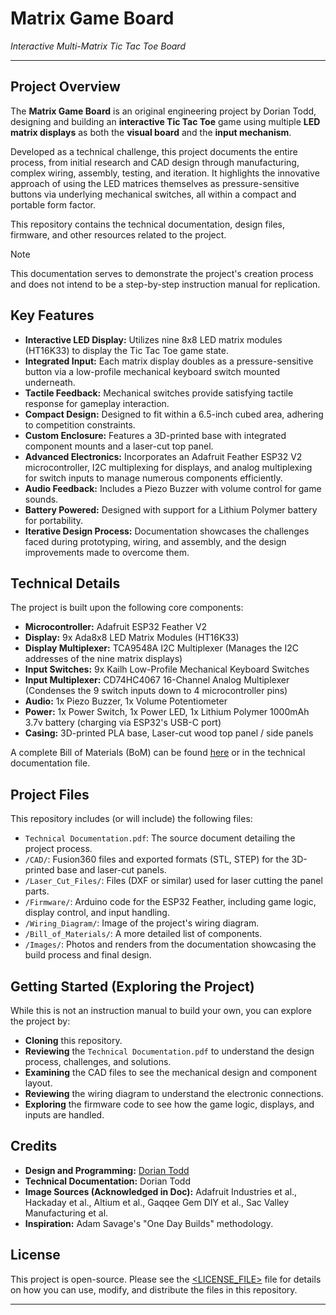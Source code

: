# Matrix Game Board

*Interactive Multi-Matrix Tic Tac Toe Board*

---

## Project Overview

The **Matrix Game Board** is an original engineering project by Dorian Todd, designing and building an **interactive Tic Tac Toe** game using multiple **LED matrix displays** as both the **visual board** and the **input mechanism**.

Developed as a technical challenge, this project documents the entire process, from initial research and CAD design through manufacturing, complex wiring, assembly, testing, and iteration. It highlights the innovative approach of using the LED matrices themselves as pressure-sensitive buttons via underlying mechanical switches, all within a compact and portable form factor.

This repository contains the technical documentation, design files, firmware, and other resources related to the project.

> [!NOTE]
> This documentation serves to demonstrate the project's creation process and does not intend to be a step-by-step instruction manual for replication. 

## Key Features

*   **Interactive LED Display:** Utilizes nine 8x8 LED matrix modules (HT16K33) to display the Tic Tac Toe game state.
*   **Integrated Input:** Each matrix display doubles as a pressure-sensitive button via a low-profile mechanical keyboard switch mounted underneath.
*   **Tactile Feedback:** Mechanical switches provide satisfying tactile response for gameplay interaction.
*   **Compact Design:** Designed to fit within a 6.5-inch cubed area, adhering to competition constraints.
*   **Custom Enclosure:** Features a 3D-printed base with integrated component mounts and a laser-cut top panel.
*   **Advanced Electronics:** Incorporates an Adafruit Feather ESP32 V2 microcontroller, I2C multiplexing for displays, and analog multiplexing for switch inputs to manage numerous components efficiently.
*   **Audio Feedback:** Includes a Piezo Buzzer with volume control for game sounds.
*   **Battery Powered:** Designed with support for a Lithium Polymer battery for portability.
*   **Iterative Design Process:** Documentation showcases the challenges faced during prototyping, wiring, and assembly, and the design improvements made to overcome them.

## Technical Details

The project is built upon the following core components:

*   **Microcontroller:** Adafruit ESP32 Feather V2
*   **Display:** 9x Ada8x8 LED Matrix Modules (HT16K33)
*   **Display Multiplexer:** TCA9548A I2C Multiplexer (Manages the I2C addresses of the nine matrix displays)
*   **Input Switches:** 9x Kailh Low-Profile Mechanical Keyboard Switches
*   **Input Multiplexer:** CD74HC4067 16-Channel Analog Multiplexer (Condenses the 9 switch inputs down to 4 microcontroller pins)
*   **Audio:** 1x Piezo Buzzer, 1x Volume Potentiometer
*   **Power:** 1x Power Switch, 1x Power LED, 1x Lithium Polymer 1000mAh 3.7v battery (charging via ESP32's USB-C port)
*   **Casing:** 3D-printed PLA base, Laser-cut wood top panel / side panels

A complete Bill of Materials (BoM) can be found [here](#bill-of-materials) or in the technical documentation file.

## Project Files

This repository includes (or will include) the following files:

*   `Technical Documentation.pdf`: The source document detailing the project process.
*   `/CAD/`: Fusion360 files and exported formats (STL, STEP) for the 3D-printed base and laser-cut panels.
*   `/Laser_Cut_Files/`: Files (DXF or similar) used for laser cutting the panel parts.
*   `/Firmware/`: Arduino code for the ESP32 Feather, including game logic, display control, and input handling.
*   `/Wiring_Diagram/`: Image of the project's wiring diagram.
*   `/Bill_of_Materials/`: A more detailed list of components.
*   `/Images/`: Photos and renders from the documentation showcasing the build process and final design.

## Getting Started (Exploring the Project)

While this is not an instruction manual to build your own, you can explore the project by:

*   **Cloning** this repository.
*   **Reviewing** the `Technical Documentation.pdf` to understand the design process, challenges, and solutions.
*   **Examining** the CAD files to see the mechanical design and component layout.
*   **Reviewing** the wiring diagram to understand the electronic connections.
*   **Exploring** the firmware code to see how the game logic, displays, and inputs are handled.

## Credits

*   **Design and Programming:** [Dorian Todd](http://www.doriantodd.com)
*   **Technical Documentation:** Dorian Todd
*   **Image Sources (Acknowledged in Doc):** Adafruit Industries et al., Hackaday et al., Altium et al., Gaqqee Gem DIY et al., Sac Valley Manufacturing et al.
*   **Inspiration:** Adam Savage's "One Day Builds" methodology.

## License

This project is open-source. Please see the [<LICENSE_FILE>](<LICENSE_FILE>) file for details on how you can use, modify, and distribute the files in this repository.

---
